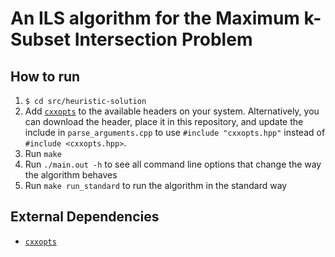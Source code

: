 # An ILS algorithm for the Maximum k-Subset Intersection Problem

## How to run

1. `$ cd src/heuristic-solution`
2. Add [`cxxopts`](https://github.com/jarro2783/cxxopts) to the available headers on your system. Alternatively, you can download the header, place it in this repository, and update the include in `parse_arguments.cpp` to use `#include "cxxopts.hpp"` instead of `#include <cxxopts.hpp>`.
2. Run `make`
3. Run `./main.out -h` to see all command line options that change the way the algorithm behaves
4. Run `make run_standard` to run the algorithm in the standard way

## External Dependencies

- [`cxxopts`](https://github.com/jarro2783/cxxopts)
